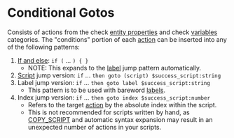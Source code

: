 # Conditional Gotos

Consists of actions from the check [entity properties](../entity_properties) and check [variables](../scripts/variable_types) categories. The "conditions" portion of each [action](../actions) can be inserted into any of the following patterns:

1. [If and else](../mgs/advanced_syntax/if_and_else): `if (` ... `) { }`
	- NOTE: This expands to the [label](../mgs/advanced_syntax/labels) jump pattern automatically.
2. [Script](../scripts) jump version: `if` ... `then goto (script) $success_script:string`
3. Label jump version: `if` ... `then goto label $success_script:string`
	- This pattern is to be used with bareword [labels](../mgs/advanced_syntax/labels).
4. Index jump version: `if` ... `then goto index $success_script:number`
	- Refers to the target [action](../actions) by the absolute index within the script.
	- This is not recommended for scripts written by hand, as [COPY_SCRIPT](../actions/COPY_SCRIPT) and automatic syntax expansion may result in an unexpected number of actions in your scripts.
